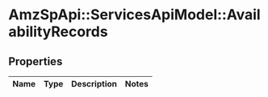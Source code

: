 # AmzSpApi::ServicesApiModel::AvailabilityRecords

## Properties
Name | Type | Description | Notes
------------ | ------------- | ------------- | -------------


